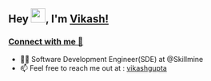 ## Hey <img src="https://github.com/TheDudeThatCode/TheDudeThatCode/blob/master/Assets/Hi.gif" width="29">, I'm [Vikash!](https://vikashgupta.bio.link/)


### [Connect with me 💬](https://vikashgupta.bio.link/)

<!-- TODO: Add last video link -->

- 👨‍💻 Software Development Engineer(SDE) at @Skillmine
- 📫 Feel free to reach me out at : [vikashgupta](https://vikashgupta.bio.link/)


 

